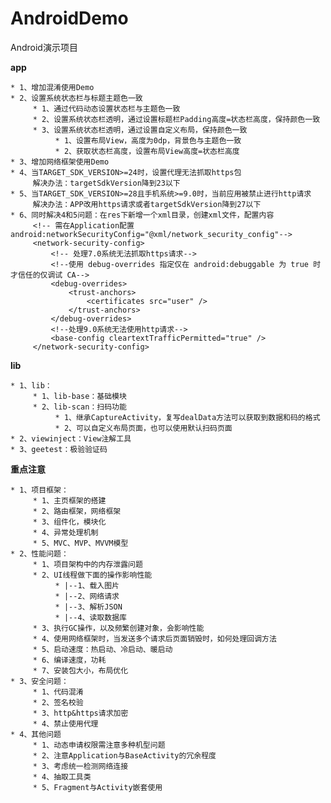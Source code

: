 # AndroidDemo

Android演示项目

**app**

    * 1、增加混淆使用Demo
    * 2、设置系统状态栏与标题主题色一致
         * 1、通过代码动态设置状态栏与主题色一致
         * 2、设置系统状态栏透明，通过设置标题栏Padding高度=状态栏高度，保持颜色一致
         * 3、设置系统状态栏透明，通过设置自定义布局，保持颜色一致
              * 1、设置布局View，高度为0dp，背景色与主题色一致
              * 2、获取状态栏高度，设置布局View高度=状态栏高度
    * 3、增加网络框架使用Demo
    * 4、当TARGET_SDK_VERSION>=24时，设置代理无法抓取https包
         解决办法：targetSdkVersion降到23以下
    * 5、当TARGET_SDK_VERSION>=28且手机系统>=9.0时，当前应用被禁止进行http请求
         解决办法：APP改用https请求或者targetSdkVersion降到27以下
    * 6、同时解决4和5问题：在res下新增一个xml目录，创建xml文件，配置内容
         <!-- 需在Application配置android:networkSecurityConfig="@xml/network_security_config"-->
         <network-security-config>
             <!-- 处理7.0系统无法抓取https请求-->
             <!--使用 debug-overrides 指定仅在 android:debuggable 为 true 时才信任的仅调试 CA-->
             <debug-overrides>
                 <trust-anchors>
                     <certificates src="user" />
                 </trust-anchors>
             </debug-overrides>
             <!--处理9.0系统无法使用http请求-->
             <base-config cleartextTrafficPermitted="true" />
         </network-security-config>

**lib**

    * 1、lib：
         * 1、lib-base：基础模块
         * 2、lib-scan：扫码功能
              * 1、继承CaptureActivity，复写dealData方法可以获取到数据和码的格式
              * 2、可以自定义布局页面，也可以使用默认扫码页面
    * 2、viewinject：View注解工具
    * 3、geetest：极验验证码

**重点注意**

    * 1、项目框架：
         * 1、主页框架的搭建
         * 2、路由框架，网络框架
         * 3、组件化，模块化
         * 4、异常处理机制
         * 5、MVC、MVP、MVVM模型
    * 2、性能问题：
         * 1、项目架构中的内存泄露问题
         * 2、UI线程做下面的操作影响性能
              * |--1、载入图片
              * |--2、网络请求
              * |--3、解析JSON
              * |--4、读取数据库
         * 3、执行GC操作，以及频繁创建对象，会影响性能
         * 4、使用网络框架时，当发送多个请求后页面销毁时，如何处理回调方法
         * 5、启动速度：热启动、冷启动、暖启动
         * 6、编译速度，功耗
         * 7、安装包大小，布局优化
    * 3、安全问题：
         * 1、代码混淆
         * 2、签名校验
         * 3、http&https请求加密
         * 4、禁止使用代理
    * 4、其他问题
         * 1、动态申请权限需注意多种机型问题
         * 2、注意Application与BaseActivity的冗余程度
         * 3、考虑统一检测网络连接
         * 4、抽取工具类
         * 5、Fragment与Activity嵌套使用





